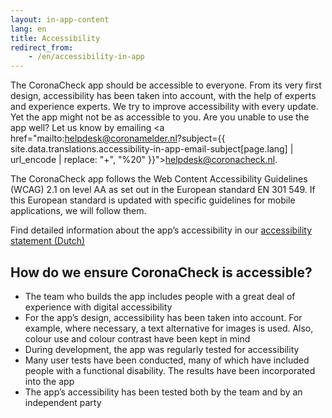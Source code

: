 ```yaml
---
layout: in-app-content
lang: en
title: Accessibility
redirect_from: 
    - /en/accessibility-in-app
---
```

The CoronaCheck app should be accessible to everyone. From its very first design, accessibility has been taken into account, with the help of experts and experience experts. We try to improve accessibility with every update. Yet the app might not be as accessible to you. Are you unable to use the app well? Let us know by emailing <a href="mailto:helpdesk@coronamelder.nl?subject={{ site.data.translations.accessibility-in-app-email-subject[page.lang] | url_encode | replace: "+", "%20" }}">helpdesk@coronacheck.nl</a>.
 
The CoronaCheck app follows the Web Content Accessibility Guidelines (WCAG) 2.1 on level AA as set out in the European standard EN 301 549. If this European standard is updated with specific guidelines for mobile applications, we will follow them. 

Find detailed information about the app’s accessibility in our 
<a href="https://www.toegankelijkheidsverklaring.nl/register/4309" target="_blank" rel="noopener noreferrer" hreflang="nl">accessibility statement (Dutch)</a>

## How do we ensure CoronaCheck is accessible?

- The team who builds the app includes people with a great deal of experience with digital accessibility
- For the app’s design, accessibility has been taken into account. For example, where necessary, a text alternative for images is used. Also, colour use and colour contrast have been kept in mind
- During development, the app was regularly tested for accessibility
- Many user tests have been conducted, many of which have included people with a functional disability. The results have been incorporated into the app
- The app’s accessibility has been tested both by the team and by an independent party
